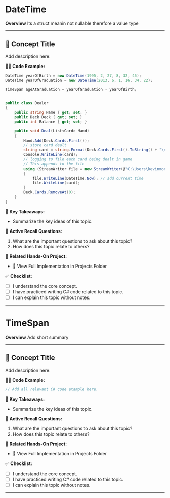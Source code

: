 # DateTime

**Overview**
Its a struct meanin not nullable
therefore a value type

---
## 🔹 Concept Title
Add description here:

👨‍💻 **Code Example:**
```csharp
DateTime yearOfBirth = new DateTime(1995, 2, 27, 8, 32, 45);
DateTime yearOfGraduation = new DateTime(2013, 6, 1, 16, 34, 22);

TimeSpan ageAtGraduation = yearOfGraduation - yearOfBirth;


public class Dealer
{
    public string Name { get; set; }
    public Deck Deck { get; set; }
    public int Balance { get; set; }

    public void Deal(List<Card> Hand)
    {
        Hand.Add(Deck.Cards.First());
        // store card dealt 
        string card = string.Format(Deck.Cards.First().ToString() + "\n");
        Console.WriteLine(card);
        // logging to file each card being dealt in game
        // This appends to the file
        using (StreamWriter file = new StreamWriter(@"C:\Users\kevinmontano\log.txt", true))
        {
            file.WriteLine(DateTime.Now); // add current time
            file.WriteLine(card);
        }
        Deck.Cards.RemoveAt(0);
    }
}
```

📌 **Key Takeaways:**
- Summarize the key ideas of this topic.

🔄 **Active Recall Questions:**
1. What are the important questions to ask about this topic?
2. How does this topic relate to others?

🔗 **Related Hands-On Project:**
- 📂  View Full Implementation in Projects Folder

✅ **Checklist:**
- [ ] I understand the core concept.
- [ ] I have practiced writing C# code related to this topic.
- [ ] I can explain this topic without notes.

---

# TimeSpan

**Overview**
Add short summary

---
## 🔹 Concept Title
Add description here:

👨‍💻 **Code Example:**
```csharp
// Add all relevant C# code example here.
```

📌 **Key Takeaways:**
- Summarize the key ideas of this topic.

🔄 **Active Recall Questions:**
1. What are the important questions to ask about this topic?
2. How does this topic relate to others?

🔗 **Related Hands-On Project:**
- 📂  View Full Implementation in Projects Folder

✅ **Checklist:**
- [ ] I understand the core concept.
- [ ] I have practiced writing C# code related to this topic.
- [ ] I can explain this topic without notes.

---